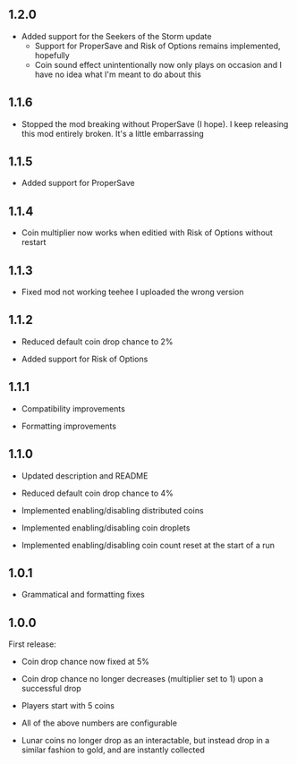 ## 1.2.0

- Added support for the Seekers of the Storm update
  - Support for ProperSave and Risk of Options remains implemented, hopefully
  - Coin sound effect unintentionally now only plays on occasion and I have no idea what I'm meant to do about this

## 1.1.6

- Stopped the mod breaking without ProperSave (I hope). I keep releasing this mod entirely broken. It's a little embarrassing

## 1.1.5

- Added support for ProperSave

## 1.1.4

- Coin multiplier now works when editied with Risk of Options without restart

## 1.1.3

- Fixed mod not working teehee I uploaded the wrong version

## 1.1.2

- Reduced default coin drop chance to 2%

- Added support for Risk of Options

## 1.1.1

- Compatibility improvements

- Formatting improvements

## 1.1.0

- Updated description and README

- Reduced default coin drop chance to 4%

- Implemented enabling/disabling distributed coins

- Implemented enabling/disabling coin droplets

- Implemented enabling/disabling coin count reset at the start of a run

## 1.0.1

- Grammatical and formatting fixes

## 1.0.0

First release:

- Coin drop chance now fixed at 5%

- Coin drop chance no longer decreases (multiplier set to 1) upon a successful drop

- Players start with 5 coins

- All of the above numbers are configurable

- Lunar coins no longer drop as an interactable, but instead drop in a similar fashion to gold, and are instantly collected
